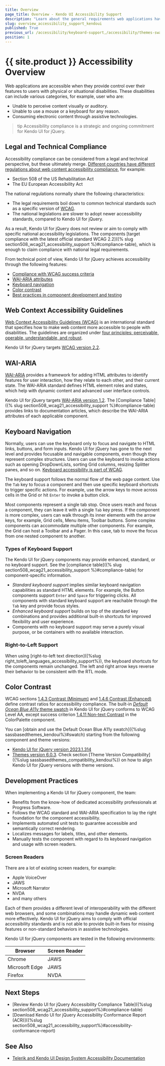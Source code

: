 ```yaml
---
title: Overview
page_title: Overview - Kendo UI Accessibility Support
description: "Learn about the general requirements web applications have to meet to be accessible and the Accessibility support Kendo UI components provide."
slug: overview_accessibility_support_kendoui
published: True
previous_url: /accessibility/keyboard-support,/accessibility/themes-swatches, /accessibility/wai-aria-support-in-kendo, /accessibility/section-508
position: 1
---
```


# {{ site.product }} Accessibility Overview

Web applications are accessible when they provide control over their features to users with physical or situational disabilities. These disabilities can include various categories, for example, user who are:

* Unable to perceive content visually or auditory.
* Unable to use a mouse or a keyboard for any reason.
* Consuming electronic content through assistive technologies.

>tip Accessibility compliance is a strategic and ongoing commitment for Kendo UI for jQuery.

## Legal and Technical Compliance

Accessibility compliance can be considered from a legal and technical perspective, but these ultimately merge. <a href="https://www.w3.org/WAI/policies/" target="_blank">Different countries have different regulations about web content accessibility compliance</a>, for example:

* Section 508 of the US Rehabilitation Act
* The EU European Accessibility Act

The national regulations normally share the following characteristics:

* The legal requirements boil down to common technical standards such as a specific version of [WCAG](#web-context-accessibility-guidelines).
* The national legislations are slower to adopt newer accessibility standards, compared to Kendo UI for jQuery.

As a result, Kendo UI for jQuery does not review or aim to comply with specific national accessibility legislations. The components [target compliance with the latest official standard WCAG 2.2]({% slug section508_wcag21_accessibility_support %}#compliance-table), which is enough to claim compliance with national legal requirements.

From technical point of view, Kendo UI for jQuery achieves accessibility through the following features:

* [Compliance with WCAG success criteria](#web-context-accessibility-guidelines)
* [WAI-ARIA attributes](#wai-aria)
* [Keyboard navigation](#keyboard-navigation)
* [Color contrast](#color-contrast)
* [Best practices in component development and testing](#development-practices)

## Web Context Accessibility Guidelines

<a href="https://www.w3.org/WAI/standards-guidelines/wcag/" target="_blank">Web Context Accessibility Guidelines (WCAG)</a> is an international standard that specifies how to make web content more accessible to people with disabilities. The guidelines are organized under <a href="https://www.w3.org/WAI/WCAG22/Understanding/intro#understanding-the-four-principles-of-accessibility" target="_blank">four principles: perceivable, operable, understandable, and robust</a>.

Kendo UI for jQuery targets <a href="https://www.w3.org/TR/WCAG22/" target="_blank">WCAG version 2.2</a>.

## WAI-ARIA

<a href="https://www.w3.org/WAI/standards-guidelines/aria/" target="_blank">WAI-ARIA</a> provides a framework for adding HTML attributes to identify features for user interaction, how they relate to each other, and their current state. The WAI-ARIA standard defines HTML element roles and states, which help with dynamic content and advanced user interface controls.

Kendo UI for jQuery targets <a href="https://www.w3.org/TR/wai-aria/" target="_blank">WAI-ARIA version 1.2</a>. The [Compliance Table]({% slug section508_wcag21_accessibility_support %}#compliance-table) provides links to documentation articles, which describe the WAI-ARIA attributes of each applicable component.

## Keyboard Navigation

Normally, users can use the keyboard only to focus and navigate to HTML links, buttons, and form inputs. Kendo UI for jQuery has gone to the next level and provides focusable and navigable components, even though they represent complex structures. Users can use the keyboard to invoke actions such as opening DropDownLists, sorting Grid columns, resizing Splitter panes, and so on. <a href="https://www.w3.org/WAI/WCAG22/quickref/#keyboard-accessible" target="_blank">Keyboard accessibility is part of WCAG</a>.

The keyboard support follows the normal flow of the web page content. Use the `Tab` key to focus a component and then use specific keyboard shortcuts to trigger specific actions. For example, use the arrow keys to move across cells in the Grid or hit `Enter` to invoke a button click.

Most components represent a single tab stop. Once users reach and focus a component, they can leave it with a single `Tab` key press. If the component is more complex, users can walk through its inner elements with the arrow keys, for example, Grid cells, Menu items, Toolbar buttons. Some complex components can accommodate multiple other components. For example, the Grid can host a Toolbar and a Pager. In this case, tab to move the focus from one nested component to another.

### Types of Keyboard Support

The Kendo UI for jQuery components may provide enhanced, standard, or no keyboard support. See the [compliance table]({% slug section508_wcag21_accessibility_support %}#compliance-table) for component-specific information.

* *Standard keyboard support* implies similar keyboard navigation capabilities as standard HTML elements. For example, the Button components support `Enter` and `Space` for triggering clicks. All components with standard keyboard support are reachable through the `Tab` key and provide focus styles.
* *Enhanced keyboard support* builds on top of the standard key combinations and provides additional built-in shortcuts for improved flexibility and user experience.
* Components with no keyboard support may serve a purely visual purpose, or be containers with no available interaction.

### Right-to-Left Support

When using [right-to-left text direction]({%slug right_toleft_languages_accessibility_support%}), the keyboard shortcuts for the components remain unchanged. The left and right arrow keys reverse their behavior to be consistent with the RTL mode.

## Color Contrast

WCAG sections <a href="https://www.w3.org/TR/WCAG22/#contrast-minimum" target="_blank">1.4.3 Contrast (Minimum)</a> and <a href="https://www.w3.org/TR/WCAG22/#contrast-enhanced" target="_blank">1.4.6 Contrast (Enhanced)</a> define contrast ratios for accessibility compliance. The built-in [*Default Ocean Blue A11y* theme swatch](https://www.telerik.com/design-system/docs/themes/kendo-themes/default/swatches/#ocean-blue-accessibility-swatch) in Kendo UI for jQuery conforms to WCAG Level AA, except success criterion <a href="https://www.w3.org/TR/WCAG22/#non-text-contrast" target="_blank">1.4.11 Non-text Contrast</a> in the ColorPalette component.

You can [obtain and use the Default Ocean Blue A11y swatch]({%slug sassbasedthemes_kendoui%}#swatch) starting from the following component and theme versions:

* [Kendo UI for jQuery version 2023.1.314](https://www.telerik.com/support/whats-new/kendo-ui/release-history/kendo-ui-r1-2023-sp1-(version-2023-1-314))
* [Themes version 6.0.3](https://github.com/telerik/kendo-themes/releases/tag/v6.0.3). Check section [Theme Version Compatibility]({%slug sassbasedthemes_compatibility_kendoui%}) on how to align Kendo UI for jQuery versions with theme versions.

## Development Practices

When implementing a Kendo UI for jQuery component, the team:

* Benefits from the know-how of dedicated accessibility professionals at Progress Software.
* Follows the WCAG standard and WAI-ARIA specification to lay the right foundation for the component accessibility.
* Implements automated unit tests to guarantee accessible and semantically correct rendering.
* Localizes messages for labels, titles, and other elements.
* Manually tests the component with regard to its keyboard navigation and usage with screen readers.

### Screen Readers

There are a lot of existing screen readers, for example:

* Apple VoiceOver
* JAWS
* Microsoft Narrator
* NVDA
* and many others

Each of them provides a different level of interoperability with the different web browsers, and some combinations may handle dynamic web content more effectively. Kendo UI for jQuery aims to comply with official accessibility standards and is not able to provide built-in fixes for missing features or non-standard behaviors in assistive technologies.

Kendo UI for jQuery components are tested in the following environments:

| Browser | Screen Reader |
| --- | --- |
| Chrome | JAWS |
| Microsoft Edge | JAWS |
| Firefox | NVDA |

## Next Steps

* [Review Kendo UI for jQuery Accessibility Compliance Table]({%slug section508_wcag21_accessibility_support%}#compliance-table)
* [Download Kendo UI for jQuery Accessibility Conformance Report (ACR)]({%slug section508_wcag21_accessibility_support%}#accessibility-conformance-report)

## See Also

* [Telerik and Kendo UI Design System Accessibility Documentation](https://www.telerik.com/design-system/docs/foundation/guides/accessibility/global-accessibility/)
